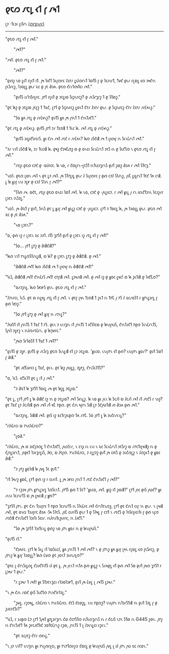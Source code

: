 # 𐑞𐑱𐑼 𐑥𐑱𐑛 𐑬𐑑 𐑝 𐑥𐑰𐑑

𐑚𐑲 ·𐑑𐑧𐑮𐑦 𐑚𐑦𐑕𐑩𐑯 [(𐑼𐑦𐑡𐑦𐑯𐑩𐑤)](https://www.mit.edu/people/dpolicar/writing/prose/text/thinkingMeat.html)

---

<style>
.ident {
    margin-left: 3ch;
}
</style>

"𐑞𐑱𐑼 𐑥𐑱𐑛 𐑬𐑑 𐑝 𐑥𐑰𐑑."

<span class="ident">"𐑥𐑰𐑑?"</span>

"𐑥𐑰𐑑. 𐑞𐑱𐑼 𐑥𐑱𐑛 𐑬𐑑 𐑝 𐑥𐑰𐑑."

<span class="ident">"𐑥𐑰𐑑?"</span>

"𐑞𐑺𐑟 𐑯𐑴 𐑛𐑬𐑑 𐑩𐑚𐑬𐑑 𐑦𐑑. 𐑢𐑰 𐑐𐑦𐑒𐑑 𐑕𐑧𐑝𐑼𐑩𐑤 𐑓𐑮𐑳𐑥 𐑛𐑦𐑓𐑼𐑩𐑯𐑑 𐑐𐑸𐑑𐑕 𐑝 𐑞 𐑐𐑤𐑨𐑯𐑩𐑑, 𐑑𐑫𐑒 𐑞𐑧𐑥 𐑩𐑚𐑹𐑛 𐑬𐑼 𐑮𐑰𐑒𐑪𐑯 𐑝𐑧𐑕𐑩𐑤𐑟, 𐑐𐑮𐑴𐑚𐑛 𐑞𐑧𐑥 𐑷𐑤 𐑞 𐑢𐑱 𐑔𐑮𐑵. 𐑞𐑱𐑼 𐑒𐑩𐑥𐑐𐑤𐑰𐑑𐑤𐑦 𐑥𐑰𐑑."

<span class="ident">"𐑞𐑨𐑑𐑕 𐑦𐑥𐑐𐑪𐑕𐑩𐑚𐑩𐑤. 𐑢𐑳𐑑 𐑩𐑚𐑬𐑑 𐑞 𐑮𐑱𐑛𐑦𐑴 𐑕𐑦𐑜𐑯𐑩𐑤𐑟? 𐑞 𐑥𐑧𐑕𐑩𐑡𐑩𐑟 𐑑 𐑞 𐑕𐑑𐑸𐑟."</span>

"𐑞𐑱 𐑿𐑟 𐑞 𐑮𐑱𐑛𐑦𐑴 𐑢𐑱𐑝𐑟 𐑑 𐑑𐑷𐑒, 𐑚𐑳𐑑 𐑞 𐑕𐑦𐑜𐑯𐑩𐑤𐑟 𐑛𐑴𐑯𐑑 𐑒𐑳𐑥 𐑓𐑮𐑳𐑥 𐑞𐑧𐑥. 𐑞 𐑕𐑦𐑜𐑯𐑩𐑤𐑟 𐑒𐑳𐑥 𐑓𐑮𐑳𐑥 𐑥𐑩𐑖𐑰𐑯𐑟."

<span class="ident">"𐑕𐑴 𐑣𐑵 𐑥𐑱𐑛 𐑞 𐑥𐑩𐑖𐑰𐑯𐑟? 𐑞𐑨𐑑𐑕 𐑣𐑵 𐑢𐑰 𐑢𐑪𐑯𐑑 𐑑 𐑒𐑪𐑯𐑑𐑨𐑒𐑑."</span>

"𐑞𐑱 𐑥𐑱𐑛 𐑞 𐑥𐑩𐑖𐑰𐑯𐑟. 𐑞𐑨𐑑𐑕 𐑢𐑳𐑑 𐑲𐑥 𐑑𐑮𐑲𐑦𐑙 𐑑 𐑑𐑧𐑤 𐑿. 𐑥𐑰𐑑 𐑥𐑱𐑛 𐑞 𐑥𐑩𐑖𐑰𐑯𐑟."

<span class="ident">"𐑞𐑨𐑑𐑕 𐑮𐑦𐑛𐑦𐑒𐑘𐑩𐑤𐑩𐑕. 𐑣𐑬 𐑒𐑨𐑯 𐑥𐑰𐑑 𐑥𐑱𐑒 𐑩 𐑥𐑩𐑖𐑰𐑯? 𐑿𐑼 𐑨𐑕𐑒𐑦𐑙 𐑥𐑰 𐑑 𐑚𐑦𐑤𐑰𐑝 𐑦𐑯 𐑕𐑧𐑯𐑖𐑩𐑯𐑑 𐑥𐑰𐑑."</span>

"𐑲𐑥 𐑯𐑪𐑑 𐑨𐑕𐑒𐑦𐑙 𐑿, 𐑲𐑥 𐑑𐑧𐑤𐑦𐑙 𐑿. 𐑞𐑰𐑟 𐑒𐑮𐑰𐑗𐑼𐑟 𐑸 𐑞 𐑴𐑯𐑤𐑦 𐑕𐑧𐑯𐑖𐑩𐑯𐑑 𐑮𐑱𐑕 𐑦𐑯 𐑞 𐑕𐑧𐑒𐑑𐑼 𐑯 𐑞𐑱𐑼 𐑥𐑱𐑛 𐑬𐑑 𐑝 𐑥𐑰𐑑."

<span class="ident">"𐑥𐑱𐑚𐑦 𐑞𐑱𐑼 𐑤𐑲𐑒 𐑞 ·𐑹𐑓𐑩𐑤𐑱. 𐑿 𐑯𐑴, 𐑩 𐑒𐑸𐑚𐑩𐑯-𐑚𐑱𐑕𐑑 𐑦𐑯𐑑𐑧𐑤𐑦𐑡𐑩𐑯𐑕 𐑞𐑨𐑑 𐑜𐑴𐑟 𐑔𐑮𐑵 𐑩 𐑥𐑰𐑑 𐑕𐑑𐑱𐑡."</span>

"𐑯𐑴𐑐. 𐑞𐑱𐑼 𐑚𐑹𐑯 𐑥𐑰𐑑 𐑯 𐑞𐑱 𐑛𐑲 𐑥𐑰𐑑. 𐑢𐑰 𐑕𐑑𐑳𐑛𐑦𐑛 𐑞𐑧𐑥 𐑓 𐑕𐑧𐑝𐑼𐑩𐑤 𐑝 𐑞𐑺 𐑤𐑲𐑓 𐑕𐑐𐑨𐑯𐑟, 𐑢𐑦𐑗 𐑛𐑦𐑛𐑩𐑯𐑑 𐑑𐑱𐑒 𐑑𐑵 𐑤𐑪𐑙. 𐑛 𐑿 𐑣𐑨𐑝 𐑧𐑯𐑦 𐑲𐑛𐑾 𐑞 𐑤𐑲𐑓 𐑕𐑐𐑨𐑯 𐑝 𐑥𐑰𐑑?"

<span class="ident">"𐑕𐑐𐑺 𐑥𐑰. 𐑴𐑒𐑱, 𐑥𐑱𐑚𐑦 𐑞𐑱𐑼 𐑴𐑯𐑤𐑦 𐑐𐑸𐑑 𐑥𐑰𐑑. 𐑿 𐑯𐑴, 𐑤𐑲𐑒 𐑞 ·𐑢𐑧𐑛𐑦𐑤𐑲. 𐑩 𐑥𐑰𐑑 𐑣𐑧𐑛 𐑢 𐑩𐑯</span> 𐑦𐑤𐑧𐑒𐑑𐑮𐑪𐑯 𐑐𐑤𐑨𐑟𐑥𐑩 𐑚𐑮𐑱𐑯 𐑦𐑯𐑕𐑲𐑛."

"𐑯𐑴𐑐. 𐑢𐑰 𐑔𐑷𐑑 𐑝 𐑞𐑨𐑑, 𐑕𐑦𐑯𐑕 𐑞𐑱 𐑛 𐑣𐑨𐑝 𐑥𐑰𐑑 𐑣𐑧𐑛𐑟 𐑤𐑲𐑒 𐑞 ·𐑢𐑧𐑛𐑦𐑤𐑲. 𐑚𐑳𐑑 𐑲 𐑑𐑴𐑤𐑛 𐑿, 𐑢𐑰 𐑐𐑮𐑴𐑚𐑛 𐑞𐑧𐑥. 𐑞𐑱𐑼 𐑥𐑰𐑑 𐑷𐑤 𐑞 𐑢𐑱 𐑔𐑮𐑵."

<span class="ident">"𐑯𐑴 𐑚𐑮𐑱𐑯?"</span>

"𐑴, 𐑞𐑺 𐑦𐑟 𐑩 𐑚𐑮𐑱𐑯 𐑷𐑤 𐑮𐑲𐑑. 𐑦𐑑𐑕 𐑡𐑳𐑕𐑑 𐑞𐑨𐑑 𐑞 𐑚𐑮𐑱𐑯 𐑦𐑟 𐑥𐑱𐑛 𐑬𐑑 𐑝 𐑥𐑰𐑑!"

<span class="ident">"𐑕𐑴... 𐑢𐑳𐑑 𐑛𐑳𐑟 𐑞 𐑔𐑦𐑙𐑒𐑦𐑙?"</span>

"𐑿𐑼 𐑯𐑪𐑑 𐑳𐑯𐑛𐑼𐑕𐑑𐑨𐑯𐑛𐑦𐑙, 𐑸 𐑿? 𐑞 𐑚𐑮𐑱𐑯 𐑛𐑳𐑟 𐑞 𐑔𐑦𐑙𐑒𐑦𐑙. 𐑞 𐑥𐑰𐑑."

<span class="ident">"𐑔𐑦𐑙𐑒𐑦𐑙 𐑥𐑰𐑑! 𐑿𐑼 𐑨𐑕𐑒𐑦𐑙 𐑥𐑰 𐑑 𐑚𐑦𐑤𐑰𐑝 𐑦𐑯 𐑔𐑦𐑙𐑒𐑦𐑙 𐑥𐑰𐑑!"</span>

"𐑘𐑧𐑕, 𐑔𐑦𐑙𐑒𐑦𐑙 𐑥𐑰𐑑! 𐑒𐑪𐑯𐑖𐑩𐑕 𐑥𐑰𐑑! 𐑤𐑳𐑝𐑦𐑙 𐑥𐑰𐑑. 𐑛𐑮𐑰𐑥𐑦𐑙 𐑥𐑰𐑑. 𐑞 𐑥𐑰𐑑 𐑦𐑟 𐑞 𐑣𐑴𐑤 𐑛𐑰𐑤! 𐑸 𐑿 𐑜𐑧𐑑𐑦𐑙 𐑞 𐑐𐑦𐑒𐑗𐑼?"

<span class="ident">"𐑴𐑥𐑲𐑜𐑪𐑛. 𐑿𐑼 𐑕𐑽𐑾𐑕 𐑞𐑧𐑯. 𐑞𐑱𐑼 𐑥𐑱𐑛 𐑬𐑑 𐑝 𐑥𐑰𐑑."</span>

"𐑓𐑲𐑯𐑩𐑤𐑦, 𐑘𐑧𐑕. 𐑞𐑱 𐑸 𐑦𐑯𐑛𐑰𐑛 𐑥𐑱𐑛 𐑬𐑑 𐑝 𐑥𐑰𐑑. 𐑯 𐑞𐑱𐑝 𐑚𐑰𐑯 𐑑𐑮𐑲𐑦𐑙 𐑑 𐑜𐑧𐑑 𐑦𐑯 𐑑𐑳𐑗 𐑢 𐑳𐑕 𐑓 𐑷𐑤𐑥𐑴𐑕𐑑 𐑩 𐑣𐑳𐑯𐑛𐑮𐑩𐑛 𐑝 𐑞𐑺 𐑘𐑽𐑟."

<span class="ident">"𐑕𐑴 𐑢𐑳𐑑 𐑛𐑳𐑟 𐑞 𐑥𐑰𐑑 𐑣𐑨𐑝 𐑦𐑯 𐑥𐑲𐑯𐑛?"</span>

"𐑓𐑻𐑕𐑑 𐑦𐑑 𐑢𐑪𐑯𐑑𐑕 𐑑 𐑑𐑷𐑒 𐑑 𐑳𐑕. 𐑞𐑧𐑯 𐑲 𐑦𐑥𐑨𐑡𐑦𐑯 𐑦𐑑 𐑢𐑪𐑯𐑑𐑕 𐑑 𐑦𐑒𐑕𐑐𐑤𐑹 𐑞 𐑿𐑯𐑦𐑝𐑻𐑕, 𐑒𐑪𐑯𐑑𐑨𐑒𐑑 𐑳𐑞𐑼 𐑕𐑧𐑯𐑖𐑩𐑯𐑑𐑕, 𐑕𐑢𐑪𐑐 𐑲𐑛𐑾𐑟 𐑯 𐑦𐑯𐑓𐑼𐑥𐑱𐑖𐑩𐑯. 𐑞 𐑿𐑠𐑫𐑩𐑤."

<span class="ident">"𐑢𐑰𐑼 𐑕𐑩𐑐𐑴𐑕𐑑 𐑑 𐑑𐑷𐑒 𐑑 𐑥𐑰𐑑?"</span>

"𐑞𐑨𐑑𐑕 𐑞 𐑲𐑛𐑾. 𐑞𐑨𐑑𐑕 𐑞 𐑥𐑧𐑕𐑦𐑡 𐑞𐑱𐑼 𐑕𐑧𐑯𐑛𐑦𐑙 𐑬𐑑 𐑚𐑲 𐑮𐑱𐑛𐑦𐑴. '𐑣𐑧𐑤𐑴. 𐑧𐑯𐑦𐑢𐑳𐑯 𐑬𐑑 𐑞𐑺? 𐑧𐑯𐑦𐑢𐑳𐑯 𐑣𐑴𐑥?' 𐑞𐑨𐑑 𐑕𐑹𐑑 𐑝 𐑔𐑦𐑙."

<span class="ident">"𐑞𐑱 𐑨𐑒𐑗𐑫𐑩𐑤𐑦 𐑛 𐑑𐑷𐑒, 𐑞𐑧𐑯. 𐑞𐑱 𐑿𐑟 𐑢𐑻𐑛𐑟, 𐑲𐑛𐑾𐑟, 𐑒𐑪𐑯𐑕𐑧𐑐𐑑𐑕?"</span>

"𐑴, 𐑘𐑧𐑕. 𐑦𐑒𐑕𐑧𐑐𐑑 𐑞𐑱 𐑛 𐑦𐑑 𐑢 𐑥𐑰𐑑."

<span class="ident">"𐑲 𐑔𐑷𐑑 𐑿 𐑡𐑳𐑕𐑑 𐑑𐑴𐑤𐑛 𐑥𐑰 𐑞𐑱 𐑿𐑟𐑛 𐑮𐑱𐑛𐑦𐑴."</span>

"𐑞𐑱 𐑛, 𐑚𐑳𐑑 𐑢𐑳𐑑 𐑛 𐑿 𐑔𐑦𐑙𐑒 𐑦𐑟 𐑪𐑯 𐑞 𐑮𐑱𐑛𐑦𐑴? 𐑥𐑰𐑑 𐑕𐑬𐑯𐑛𐑟. 𐑿 𐑯𐑴 𐑣𐑬 𐑢𐑧𐑯 𐑿 𐑕𐑤𐑨𐑐 𐑹 𐑓𐑤𐑨𐑐 𐑥𐑰𐑑 𐑦𐑑 𐑥𐑱𐑒𐑕 𐑩 𐑯𐑶𐑟? 𐑞𐑱 𐑑𐑷𐑒 𐑚𐑲 𐑓𐑤𐑨𐑐𐑦𐑙 𐑞𐑺 𐑥𐑰𐑑 𐑨𐑑 𐑰𐑗 𐑳𐑞𐑼. 𐑞𐑱 𐑒𐑨𐑯 𐑰𐑝𐑩𐑯 𐑕𐑦𐑙 𐑚𐑲 𐑕𐑒𐑢𐑻𐑑𐑦𐑙 𐑺 𐑔𐑮𐑵 𐑞𐑺 𐑥𐑰𐑑."

<span class="ident">"𐑴𐑥𐑲𐑜𐑪𐑛. 𐑕𐑦𐑙𐑦𐑙 𐑥𐑰𐑑. 𐑞𐑦𐑕 𐑦𐑟 𐑷𐑤𐑑𐑩𐑜𐑧𐑞𐑼 𐑑𐑵 𐑥𐑳𐑗. 𐑕𐑴 𐑢𐑳𐑑 𐑛 𐑿 𐑮𐑧𐑒𐑩𐑥𐑧𐑯𐑛?"</span>

"𐑩𐑓𐑦𐑖𐑩𐑤𐑦 𐑹 𐑳𐑯𐑩𐑓𐑦𐑖𐑩𐑤𐑦?"

<span class="ident">"𐑚𐑴𐑔."</span>

"𐑩𐑓𐑦𐑖𐑩𐑤𐑦, 𐑢𐑰 𐑸 𐑮𐑦𐑒𐑢𐑲𐑼𐑛 𐑑 𐑒𐑪𐑯𐑑𐑨𐑒𐑑, 𐑢𐑧𐑤𐑒𐑩𐑥, 𐑯 𐑤𐑪𐑜 𐑦𐑯 𐑧𐑯𐑦 𐑯 𐑷𐑤 𐑕𐑧𐑯𐑖𐑩𐑯𐑑 𐑮𐑱𐑕𐑩𐑟 𐑹 𐑥𐑳𐑤𐑑𐑦𐑚𐑰𐑦𐑙𐑟 𐑦𐑯 𐑞 𐑒𐑢𐑪𐑛𐑮𐑩𐑯𐑑, 𐑢𐑦𐑞𐑬𐑑 𐑐𐑮𐑧𐑡𐑩𐑛𐑦𐑕, 𐑓𐑽, 𐑹 𐑓𐑱𐑝𐑼. 𐑳𐑯𐑩𐑓𐑦𐑖𐑩𐑤𐑦, 𐑲 𐑩𐑛𐑝𐑲𐑟 𐑞𐑨𐑑 𐑢𐑰 𐑦𐑮𐑱𐑕 𐑞 𐑮𐑧𐑒𐑼𐑛𐑟 𐑯 𐑓𐑼𐑜𐑧𐑑 𐑞 𐑣𐑴𐑤 𐑔𐑦𐑙."

<span class="ident">"𐑲 𐑢𐑳𐑟 𐑣𐑴𐑐𐑦𐑙 𐑿 𐑢𐑫𐑛 𐑕𐑱 𐑞𐑨𐑑."</span>

"𐑦𐑑 𐑕𐑰𐑥𐑟 𐑣𐑸𐑖, 𐑚𐑳𐑑 𐑞𐑺 𐑦𐑟 𐑩 𐑤𐑦𐑥𐑦𐑑. 𐑛 𐑢𐑰 𐑮𐑾𐑤𐑦 𐑢𐑪𐑯𐑑 𐑑 𐑥𐑱𐑒 𐑒𐑪𐑯𐑑𐑨𐑒𐑑 𐑢 𐑥𐑰𐑑?"

<span class="ident">"𐑲 𐑩𐑜𐑮𐑰 𐑢𐑳𐑯 𐑣𐑳𐑯𐑛𐑮𐑩𐑛 𐑐𐑼𐑕𐑧𐑯𐑑. 𐑢𐑳𐑑𐑕 𐑞𐑺 𐑑 𐑕𐑱? '𐑣𐑧𐑤𐑴, 𐑥𐑰𐑑. 𐑣𐑬𐑟 𐑦𐑑 𐑜𐑴𐑦𐑙?' 𐑚𐑳𐑑 𐑢𐑦𐑤 𐑞𐑦𐑕</span> 𐑢𐑻𐑒? 𐑣𐑬 𐑥𐑧𐑯𐑦 𐑐𐑤𐑨𐑯𐑩𐑑𐑕 𐑸 𐑢𐑰 𐑛𐑰𐑤𐑦𐑙 𐑢 𐑣𐑽?"

"𐑡𐑳𐑕𐑑 𐑢𐑳𐑯. 𐑞𐑱 𐑒𐑨𐑯 𐑑𐑮𐑨𐑝𐑩𐑤 𐑑 𐑳𐑞𐑼 𐑐𐑤𐑨𐑯𐑩𐑑𐑕 𐑦𐑯 𐑕𐑐𐑧𐑖𐑩𐑤 𐑥𐑰𐑑 𐑒𐑩𐑯𐑑𐑱𐑯𐑼𐑟, 𐑚𐑳𐑑 𐑞𐑱 𐑒𐑨𐑯𐑑 𐑤𐑦𐑝 𐑪𐑯 𐑞𐑧𐑥. 𐑯 𐑚𐑰𐑦𐑙 𐑥𐑰𐑑, 𐑞𐑱 𐑴𐑯𐑤𐑦 𐑑𐑮𐑨𐑝𐑩𐑤 𐑔𐑮𐑵 ·𐑕𐑰 𐑕𐑐𐑱𐑕. 𐑢𐑦𐑗 𐑤𐑦𐑥𐑦𐑑𐑕 𐑞𐑧𐑥 𐑑 𐑞 𐑕𐑐𐑰𐑛 𐑝 𐑤𐑲𐑑 𐑯 𐑥𐑱𐑒𐑕 𐑞 𐑐𐑪𐑕𐑩𐑚𐑦𐑤𐑦𐑑𐑦 𐑝 𐑞𐑺 𐑧𐑝𐑼 𐑥𐑱𐑒𐑦𐑙 𐑒𐑪𐑯𐑑𐑨𐑒𐑑 𐑐𐑮𐑦𐑑𐑦 𐑕𐑤𐑦𐑥. 𐑦𐑯𐑓𐑦𐑯𐑦𐑑𐑧𐑟𐑦𐑥𐑩𐑤, 𐑦𐑯 𐑓𐑨𐑒𐑑."

<span class="ident">"𐑕𐑴 𐑢𐑰 𐑡𐑳𐑕𐑑 𐑐𐑮𐑦𐑑𐑧𐑯𐑛 𐑞𐑺𐑟 𐑯𐑴 𐑢𐑳𐑯 𐑣𐑴𐑥 𐑦𐑯 𐑞 𐑿𐑯𐑦𐑝𐑻𐑕."</span>

"𐑞𐑨𐑑𐑕 𐑦𐑑."

<span class="ident">"𐑒𐑮𐑵𐑩𐑤. 𐑚𐑳𐑑 𐑿 𐑕𐑧𐑛 𐑦𐑑 𐑘𐑹𐑕𐑧𐑤𐑓, 𐑣𐑵 𐑢𐑪𐑯𐑑𐑕 𐑑 𐑥𐑰𐑑 𐑥𐑰𐑑? 𐑯 𐑞 𐑢𐑳𐑯𐑟 𐑣𐑵 𐑣𐑨𐑝 𐑚𐑰𐑯 𐑩𐑚𐑹𐑛 𐑬𐑼</span> 𐑝𐑧𐑕𐑩𐑤𐑟, 𐑞 𐑢𐑳𐑯𐑟 𐑿 𐑣𐑨𐑝 𐑐𐑮𐑴𐑚𐑛? 𐑿𐑼 𐑖𐑫𐑼 𐑞𐑱 𐑢𐑴𐑯𐑑 𐑮𐑦𐑥𐑧𐑥𐑚𐑼?"

"𐑞𐑱𐑤 𐑚 𐑒𐑩𐑯𐑕𐑦𐑛𐑼𐑛 𐑒𐑮𐑨𐑒𐑐𐑪𐑑𐑕 𐑦𐑓 𐑞𐑱 𐑛. 𐑢𐑰 𐑢𐑧𐑯𐑑 𐑦𐑯𐑑𐑵 𐑞𐑺 𐑣𐑧𐑛𐑟 𐑯 𐑕𐑥𐑵𐑞𐑛 𐑬𐑑 𐑞𐑺 𐑥𐑰𐑑 𐑕𐑴 𐑞𐑨𐑑 𐑢𐑰𐑼 𐑡𐑳𐑕𐑑 𐑩 𐑛𐑮𐑰𐑥 𐑑 𐑞𐑧𐑥."

<span class="ident">"𐑩 𐑛𐑮𐑰𐑥 𐑑 𐑥𐑰𐑑! 𐑣𐑬 𐑕𐑑𐑮𐑱𐑯𐑡𐑤𐑦 𐑩𐑐𐑮𐑴𐑐𐑮𐑾𐑑, 𐑞𐑨𐑑 𐑢𐑰 𐑖𐑫𐑛 𐑚 𐑥𐑰𐑑𐑕 𐑛𐑮𐑰𐑥."</span>

"𐑯 𐑢𐑰 𐑒𐑨𐑯 𐑥𐑸𐑒 𐑞𐑦𐑕 𐑕𐑧𐑒𐑑𐑼 𐑳𐑯𐑪𐑒𐑘𐑩𐑐𐑲𐑛."

<span class="ident">"𐑜𐑫𐑛. 𐑩𐑜𐑮𐑰𐑛, 𐑩𐑓𐑦𐑖𐑩𐑤𐑦 𐑯 𐑳𐑯𐑩𐑓𐑦𐑖𐑩𐑤𐑦. 𐑒𐑱𐑕 𐑒𐑤𐑴𐑟𐑛. 𐑧𐑯𐑦 𐑳𐑞𐑼𐑟? 𐑧𐑯𐑦𐑢𐑳𐑯 𐑦𐑯𐑑𐑮𐑩𐑕𐑑𐑦𐑙 𐑪𐑯 𐑞𐑨𐑑 𐑕𐑲𐑛</span> 𐑝 𐑞 𐑜𐑨𐑤𐑩𐑒𐑕𐑦?"

"𐑘𐑧𐑕, 𐑩 𐑮𐑨𐑞𐑼 𐑖𐑲 𐑚𐑳𐑑 𐑕𐑢𐑰𐑑 𐑣𐑲𐑛𐑮𐑩𐑡𐑩𐑯 𐑒𐑹 𐑒𐑤𐑳𐑕𐑑𐑼 𐑦𐑯𐑑𐑧𐑤𐑦𐑡𐑩𐑯𐑕 𐑦𐑯 𐑩 𐑒𐑤𐑨𐑕 𐑯𐑲𐑯 𐑕𐑑𐑸 𐑦𐑯 G445 𐑟𐑴𐑯. 𐑢𐑳𐑟 𐑦𐑯 𐑒𐑪𐑯𐑑𐑨𐑒𐑑 𐑑𐑵 𐑜𐑩𐑤𐑨𐑒𐑑𐑦𐑒 𐑮𐑴𐑑𐑱𐑖𐑩𐑯𐑟 𐑩𐑜𐑴, 𐑢𐑪𐑯𐑑𐑕 𐑑 𐑚 𐑓𐑮𐑧𐑯𐑛𐑤𐑦 𐑩𐑜𐑧𐑯."

<span class="ident">"𐑞𐑱 𐑷𐑤𐑢𐑱𐑟 𐑒𐑳𐑥 𐑼𐑬𐑯𐑛."</span>

"𐑯 𐑢𐑲 𐑯𐑪𐑑? 𐑦𐑥𐑨𐑡𐑦𐑯 𐑣𐑬 𐑳𐑯𐑚𐑺𐑩𐑚𐑤𐑦, 𐑣𐑬 𐑳𐑯𐑳𐑑𐑼𐑩𐑚𐑤𐑦 𐑒𐑴𐑤𐑛 𐑞 𐑿𐑯𐑦𐑝𐑻𐑕 𐑢𐑫𐑛 𐑚 𐑦𐑓 𐑢𐑳𐑯 𐑢𐑻 𐑷𐑤 𐑩𐑤𐑴𐑯."
